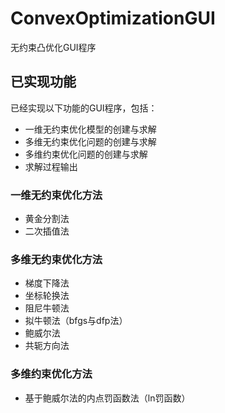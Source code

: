 # ConvexOptimizationGUI
无约束凸优化GUI程序 

## 已实现功能

已经实现以下功能的GUI程序，包括：  
- 一维无约束优化模型的创建与求解
- 多维无约束优化问题的创建与求解
- 多维约束优化问题的创建与求解
- 求解过程输出

### 一维无约束优化方法

- 黄金分割法
- 二次插值法

### 多维无约束优化方法

- 梯度下降法
- 坐标轮换法
- 阻尼牛顿法
- 拟牛顿法（bfgs与dfp法）
- 鲍威尔法
- 共轭方向法

### 多维约束优化方法

- 基于鲍威尔法的内点罚函数法（ln罚函数）
